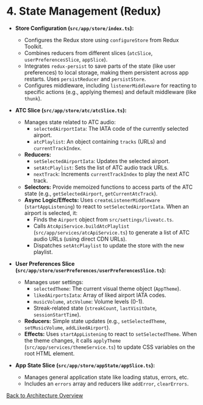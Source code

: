 # 4. State Management (Redux)

- **Store Configuration (`src/app/store/index.ts`):**

  - Configures the Redux store using `configureStore` from Redux Toolkit.
  - Combines reducers from different slices (`atcSlice`, `userPreferencesSlice`, `appSlice`).
  - Integrates `redux-persist` to save parts of the state (like user preferences) to local storage, making them persistent across app restarts. Uses `persistReducer` and `persistStore`.
  - Configures middleware, including `listenerMiddleware` for reacting to specific actions (e.g., applying themes) and default middleware (like `thunk`).

- **ATC Slice (`src/app/store/atc/atcSlice.ts`):**

  - Manages state related to ATC audio:
    - `selectedAirportIata`: The IATA code of the currently selected airport.
    - `atcPlaylist`: An object containing `tracks` (URLs) and `currentTrackIndex`.
  - **Reducers:**
    - `setSelectedAirportIata`: Updates the selected airport.
    - `setAtcPlaylist`: Sets the list of ATC audio track URLs.
    - `nextTrack`: Increments `currentTrackIndex` to play the next ATC track.
  - **Selectors:** Provide memoized functions to access parts of the ATC state (e.g., `getSelectedAirport`, `getCurrentAtcTrack`).
  - **Async Logic/Effects:** Uses `createListenerMiddleware` (`startAppListening`) to react to `setSelectedAirportIata`. When an airport is selected, it:
    - Finds the `Airport` object from `src/settings/liveatc.ts`.
    - Calls `AtcApiService.buildAtcPlaylist` (`src/app/services/atcApiService.ts`) to generate a list of ATC audio URLs (using direct CDN URLs).
    - Dispatches `setAtcPlaylist` to update the store with the new playlist.

- **User Preferences Slice (`src/app/store/userPreferences/userPreferencesSlice.ts`):**

  - Manages user settings:
    - `selectedTheme`: The current visual theme object (`AppTheme`).
    - `likedAirportsIata`: Array of liked airport IATA codes.
    - `musicVolume`, `atcVolume`: Volume levels (0-1).
    - Streak-related state (`streakCount`, `lastVisitDate`, `sessionStartTime`).
  - **Reducers:** Simple state updates (e.g., `setSelectedTheme`, `setMusicVolume`, `addLikedAirport`).
  - **Effects:** Uses `startAppListening` to react to `setSelectedTheme`. When the theme changes, it calls `applyTheme` (`src/app/services/themeService.ts`) to update CSS variables on the root HTML element.

- **App State Slice (`src/app/store/appState/appSlice.ts`):**
  - Manages general application state like loading status, errors, etc.
  - Includes an `errors` array and reducers like `addError`, `clearErrors`.

[Back to Architecture Overview](./00-ARCHITECTURE-OVERVIEW.md)
